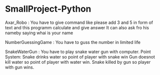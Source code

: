 # SmallProject-Python
Axar_Robo :
  You have to give command like please add 3 and 5 in form of text and this programm calculate and give answer
  It can also ask fro his nameby saying whai is your name
  
NumberGuessingGame :
  You have to guss the number in limited life
  
SnakeWaterGun :
  You have to play snake water gun with computer. 
  Point System:
    Snake drinks water so point of player with snake win
    Gun doesnot kill water so point of player with water win.
    Snake killed by gun so player with gun wins.
    
